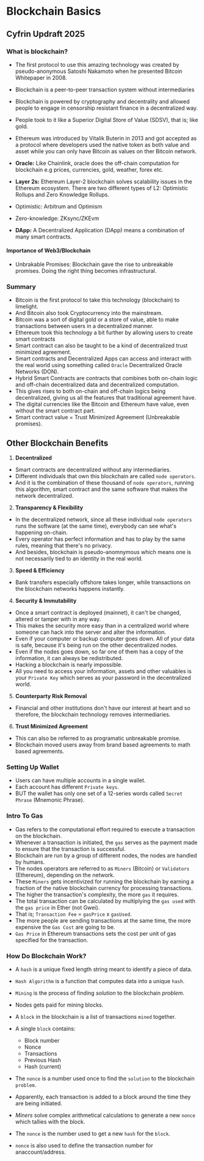 # Blockchain Basics

## Cyfrin Updraft 2025

### What is blockchain?

- The first protocol to use this amazing technology was created by pseudo-anonymous Satoshi Nakamoto when he presented Bitcoin Whitepaper in 2008.
- Blockchain is a peer-to-peer transaction system without intermediaries
- Blockchain is powered by cryptography and decentrality and allowed people to engage in censorship resistant finance in a decentralized way.
- People took to it like a Superior Digital Store of Value (SDSV), that is; like gold.
- Ethereum was introduced by Vitalik Buterin in 2013 and got accepted as a protocol where developers used the native token as both value and asset while you can only have Bitcoin as values on ther Bitcoin network.

- **Oracle:** Like Chainlink, oracle does the off-chain computation for blockchain e.g prices, currencies, gold, weather, forex etc.

- **Layer 2s:** Ethereum Layer-2 blockchain solves scalability issues in the Ethereum ecosystem. There are two different types of L2: Optimistic Rollups and Zero Knowledge Rollups.
- Optimistic: Arbitrum and Optimism
- Zero-knowledge: ZKsync/ZKEvm

- **DApp:** A Decentralized Application (DApp) means a combination of many smart contracts.

#### Importance of Web3/Blockchain

- Unbrakable Promises: Blockchain gave the rise to unbreakable promises. Doing the right thing becomes infrastructural.

### Summary

- Bitcoin is the first protocol to take this technology (blockchain) to limelight.
- And Bitcoin also took Cryptocurrency into the mainstream.
- Bitcoin was a sort of digital gold or a store of value, able to make transactions between users in a decentralized manner.
- Ethereum took this technology a bit further by allowing users to create smart contracts
- Smart contract can also be taught to be a kind of decentralized trust minimized agreement.
- Smart contracts and Decentralized Apps can access and interact with the real world using something called `Oracle` Decentralized Oracle Networks (DON).
- Hybrid Smart Contracts are contracts that combines both on-chain logic and off-chain decentralized data and decentralized computation.
- This gives rises to both on-chain and off-chain logics being decentralized, giving us all the features that traditional agreement have.
- The digital currencies like the Bitcoin and Ethereum have value, even without the smart contract part.
- Smart contract value = Trust Minimized Agreement (Unbreakable promises).

## Other Blockchain Benefits

1. **Decentralized**

- Smart contracts are decentralized without any intermediaries.
- Different individuals that own this blockchain are called `node operators`.
- And it is the combination of these thousand of `node operators`, running this algorithm, smart contract and the same software that makes the network decentralized.

2. **Transparency & Flexibility**

- In the decentralized network, since all these individual `node operators` runs the software (at the same time), everybody can see what's happening on-chain.
- Every operator has perfect information and has to play by the same rules, meaning that there's no privacy.
- And besides, blockchain is pseudo-anomnymous which means one is not necessarily tied to an identity in the real world.

3. **Speed & Efficiency**

- Bank transfers especially offshore takes longer, while transactions on the blockchain networks happens instantly.

4. **Security & Immutability**

- Once a smart contract is deployed (mainnet), it can't be changed, altered or tamper with in any way.
- This makes the security more easy than in a centralized world where someone can hack into the server and alter the information.
- Even if your computer or backup computer goes down. All of your data is safe, because it's being run on the other decentralized nodes.
- Even if the nodes goes down, so far one of them has a copy of the information, it can always be redistributed.
- Hacking a blockchain is nearly impossible.
- All you need to access your information, assets and other valuables is your `Private Key` which serves as your password in the decentralized world.

5. **Counterparty Risk Removal**

- Financial and other institutions don't have our interest at heart and so therefore, the blockchain technology removes intermediaries.

6. **Trust Minimized Agreement**

- This can also be referred to as programatic unbreakable promise.
- Blockchain moved users away from brand based agreements to math based agreements.

### Setting Up Wallet

- Users can have multiple accounts in a single wallet.
- Each account has different `Private keys`.
- BUT the wallet has only one set of a 12-series words called `Secret Phrase` (Mnemonic Phrase).

### Intro To Gas

- Gas refers to the computational effort required to execute a transaction on the blockchain.
- Whenever a transaction is initiated, the `gas` serves as the payment made to ensure that the transaction is successful.
- Blockchain are run by a group of different nodes, the nodes are handled by humans.
- The nodes operators are referred to as `Miners` (Bitcoin) or `Validators` (Ethereum), depending on the network.
- These `Miners` gets incentivized for running the blockchain by earning a fraction of the native blockchain currency for processing transactions.
- The higher the transaction's complexity, the more `gas` it requires.
- The total transaction can be calculated by multiplying the `gas used` with the `gas price` in Ether (not Gwei).
- That is; `Transaction Fee` = `gasPrice` x `gasUsed`.
- The more people are sending transactions at the same time, the more expensive the `Gas Cost` are going to be.
- `Gas Price` in Ethereum transactions sets the cost per unit of gas specified for the transaction.

### How Do Blockchain Work?

- A `hash` is a unique fixed length string meant to identify a piece of data.
- `Hash Algorithm` is a function that computes data into a unique `hash`.
- `Mining` is the process of finding _solution_ to the blockchain _problem_.
- Nodes gets paid for mining blocks.
- A `block` in the blockchain is a list of transactions `mined` together.
- A single `block` contains:

  - Block number
  - Nonce
  - Transactions
  - Previous Hash
  - Hash (current)

- The `nonce` is a number used once to find the `solution` to the blockchain `problem`.
- Apparently, each transaction is added to a block around the time they are being initiated.
- _Miners_ solve complex arithmetical calculations to generate a new `nonce` which tallies with the block.
- The `nonce` is the number used to get a new `hash` for the `block`.
- `nonce` is also used to define the transaction number for anaccount/address.
